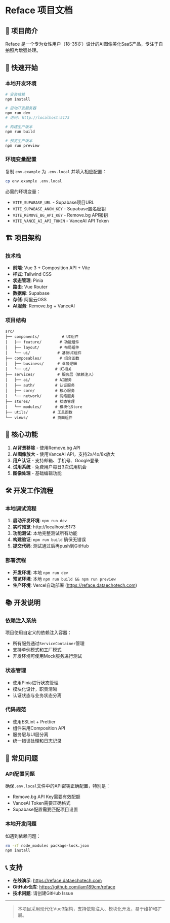 # Reface 项目文档

## 📖 项目简介

Reface 是一个专为女性用户（18-35岁）设计的AI图像美化SaaS产品，专注于自拍照片增强处理。

## 🚀 快速开始

### 本地开发环境

```bash
# 安装依赖
npm install

# 启动开发服务器
npm run dev
# 访问: http://localhost:5173

# 构建生产版本
npm run build

# 预览生产版本
npm run preview
```

### 环境变量配置

复制 `env.example` 为 `.env.local` 并填入相应配置：

```bash
cp env.example .env.local
```

必需的环境变量：
- `VITE_SUPABASE_URL` - Supabase项目URL
- `VITE_SUPABASE_ANON_KEY` - Supabase匿名密钥
- `VITE_REMOVE_BG_API_KEY` - Remove.bg API密钥
- `VITE_VANCE_AI_API_TOKEN` - VanceAI API Token

## 🏗️ 项目架构

### 技术栈
- **前端**: Vue 3 + Composition API + Vite
- **样式**: Tailwind CSS
- **状态管理**: Pinia
- **路由**: Vue Router
- **数据库**: Supabase
- **存储**: 阿里云OSS
- **AI服务**: Remove.bg + VanceAI

### 项目结构
```
src/
├── components/          # UI组件
│   ├── feature/        # 功能组件
│   ├── layout/         # 布局组件
│   └── ui/            # 基础UI组件
├── composables/        # 组合函数
│   ├── business/      # 业务逻辑
│   └── ui/           # UI相关
├── services/          # 服务层（依赖注入）
│   ├── ai/           # AI服务
│   ├── auth/         # 认证服务
│   ├── core/         # 核心服务
│   └── network/      # 网络服务
├── stores/           # 状态管理
│   └── modules/      # 模块化Store
├── utils/           # 工具函数
└── views/           # 页面组件
```

## 🎯 核心功能

1. **AI背景移除** - 使用Remove.bg API
2. **AI图像放大** - 使用VanceAI API，支持2x/4x/8x放大
3. **用户认证** - 支持邮箱、手机号、Google登录
4. **试用系统** - 免费用户每日3次试用机会
5. **图像处理** - 基础编辑功能

## 🛠️ 开发工作流程

### 本地调试流程
1. **启动开发环境**: `npm run dev`
2. **实时预览**: http://localhost:5173
3. **功能测试**: 本地完整测试所有功能
4. **构建验证**: `npm run build` 确保无错误
5. **提交代码**: 测试通过后再push到GitHub

### 部署流程
- **开发环境**: 本地 `npm run dev`
- **预览环境**: 本地 `npm run build && npm run preview`  
- **生产环境**: Vercel自动部署 (https://reface.dataechotech.com)

## 📚 开发说明

### 依赖注入系统
项目使用自定义的依赖注入容器：
- 所有服务通过`ServiceContainer`管理
- 支持单例模式和工厂模式
- 开发环境可使用Mock服务进行测试

### 状态管理
- 使用Pinia进行状态管理
- 模块化设计，职责清晰
- 认证状态与业务状态分离

### 代码规范
- 使用ESLint + Prettier
- 组件采用Composition API
- 服务层与UI层分离
- 统一错误处理和日志记录

## 🐛 常见问题

### API配置问题
确保`.env.local`文件中的API密钥正确配置，特别是：
- Remove.bg API Key需要有效配额
- VanceAI Token需要正确格式
- Supabase配置需要匹配项目设置

### 本地开发问题
如遇到依赖问题：
```bash
rm -rf node_modules package-lock.json
npm install
```

## 📞 支持

- **在线演示**: https://reface.dataechotech.com
- **GitHub仓库**: https://github.com/iam189cm/reface
- **技术问题**: 请创建GitHub Issue

---

> 本项目采用现代化Vue3架构，支持依赖注入、模块化开发，易于维护和扩展。

